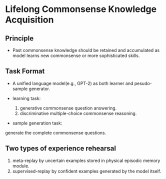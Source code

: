 # Lifelong Commonsense Knowledge Acquisition

## Principle
+ Past commonsense knowledge should be retained and accumulated as model learns new commonsense or more sophisticated skills.

## Task Format
+ A unified language model(e.g., GPT-2) as both learner and pesudo-sample generator.
+ learning task:

    1. generative commonsense question answering.
    2. discriminative multiple-choice commonsense reasoning.
+ sample generation task:

generate the complete commonsense questions.

## Two types of experience rehearsal
1. meta-replay by uncertain examples stored in physical episodic memory module.
2. supervised-replay by confident examples generated by the model itself.